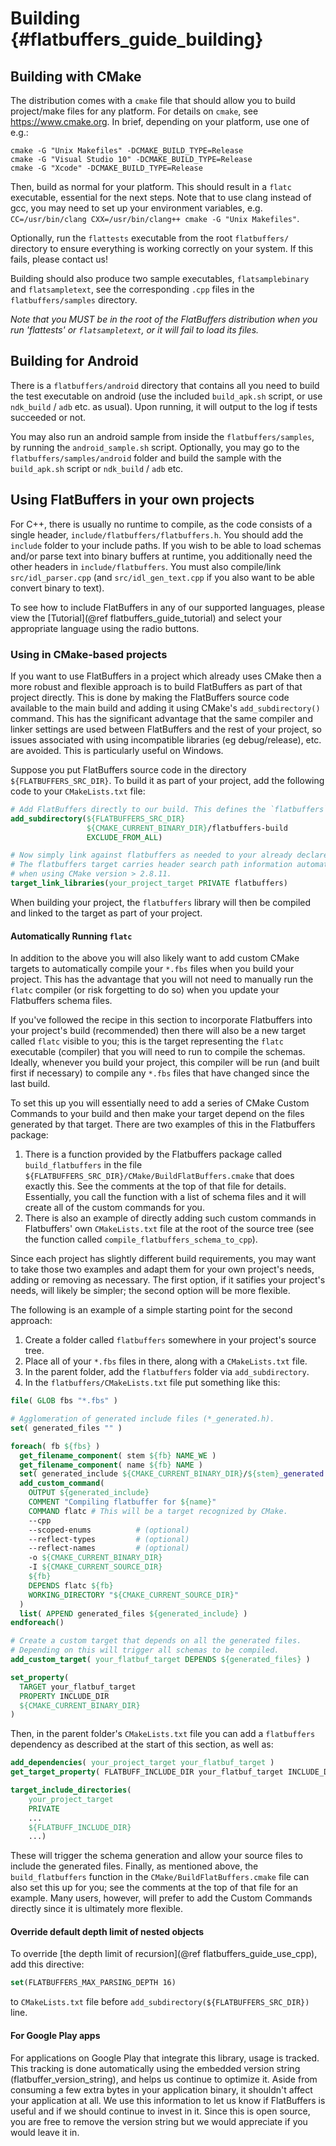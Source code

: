 Building    {#flatbuffers_guide_building}
========

## Building with CMake

The distribution comes with a `cmake` file that should allow
you to build project/make files for any platform. For details on `cmake`, see
<https://www.cmake.org>. In brief, depending on your platform, use one of
e.g.:

    cmake -G "Unix Makefiles" -DCMAKE_BUILD_TYPE=Release
    cmake -G "Visual Studio 10" -DCMAKE_BUILD_TYPE=Release
    cmake -G "Xcode" -DCMAKE_BUILD_TYPE=Release

Then, build as normal for your platform. This should result in a `flatc`
executable, essential for the next steps.
Note that to use clang instead of gcc, you may need to set up your environment
variables, e.g.
`CC=/usr/bin/clang CXX=/usr/bin/clang++ cmake -G "Unix Makefiles"`.

Optionally, run the `flattests` executable from the root `flatbuffers/`
directory to ensure everything is working correctly on your system. If this
fails, please contact us!

Building should also produce two sample executables, `flatsamplebinary` and
`flatsampletext`, see the corresponding `.cpp` files in the
`flatbuffers/samples` directory.

*Note that you MUST be in the root of the FlatBuffers distribution when you
run 'flattests' or `flatsampletext`, or it will fail to load its files.*

## Building for Android

There is a `flatbuffers/android` directory that contains all you need to build
the test executable on android (use the included `build_apk.sh` script, or use
`ndk_build` / `adb` etc. as usual). Upon running, it will output to the log
if tests succeeded or not.

You may also run an android sample from inside the `flatbuffers/samples`, by
running the `android_sample.sh` script. Optionally, you may go to the
`flatbuffers/samples/android` folder and build the sample with the
`build_apk.sh` script or `ndk_build` / `adb` etc.

## Using FlatBuffers in your own projects

For C++, there is usually no runtime to compile, as the code consists of a
single header, `include/flatbuffers/flatbuffers.h`. You should add the
`include` folder to your include paths. If you wish to be
able to load schemas and/or parse text into binary buffers at runtime,
you additionally need the other headers in `include/flatbuffers`. You must
also compile/link `src/idl_parser.cpp` (and `src/idl_gen_text.cpp` if you
also want to be able convert binary to text).

To see how to include FlatBuffers in any of our supported languages, please
view the [Tutorial](@ref flatbuffers_guide_tutorial) and select your appropriate
language using the radio buttons.

### Using in CMake-based projects
If you want to use FlatBuffers in a project which already uses CMake then a more
robust and flexible approach is to build FlatBuffers as part of that project directly.
This is done by making the FlatBuffers source code available to the main build
and adding it using CMake's `add_subdirectory()` command. This has the
significant advantage that the same compiler and linker settings are used
between FlatBuffers and the rest of your project, so issues associated with using
incompatible libraries (eg debug/release), etc. are avoided. This is
particularly useful on Windows.

Suppose you put FlatBuffers source code in the directory `${FLATBUFFERS_SRC_DIR}`.
To build it as part of your project, add the following code to your
`CMakeLists.txt` file:
```cmake
# Add FlatBuffers directly to our build. This defines the `flatbuffers` target.
add_subdirectory(${FLATBUFFERS_SRC_DIR}
                 ${CMAKE_CURRENT_BINARY_DIR}/flatbuffers-build
                 EXCLUDE_FROM_ALL)

# Now simply link against flatbuffers as needed to your already declared target.
# The flatbuffers target carries header search path information automatically
# when using CMake version > 2.8.11.
target_link_libraries(your_project_target PRIVATE flatbuffers)
```
When building your project, the `flatbuffers` library will then be compiled and linked 
to the target as part of your project.

#### Automatically Running `flatc`

In addition to the above you will also likely want to add custom CMake targets
to automatically compile your `*.fbs` files when you build your project.  This
has the advantage that you will not need to manually run the `flatc` compiler
(or risk forgetting to do so) when you update your Flatbuffers schema files.

If you've followed the recipe in this section to incorporate Flatbuffers into
your project's build (recommended) then there will also be a new target called
`flatc` visible to you; this is the target representing the `flatc` executable
(compiler) that you will need to run to compile the schemas.  Ideally, whenever
you build your project, this compiler will be run (and built first if necessary)
to compile any `*.fbs` files that have changed since the last build.

To set this up you will essentially need to add a series of CMake Custom
Commands to your build and then make your target depend on the files generated
by that target.  There are two examples of this in the Flatbuffers package:

1. There is a function provided by the Flatbuffers package called `build_flatbuffers`
in the file `${FLATBUFFERS_SRC_DIR}/CMake/BuildFlatBuffers.cmake` that does exactly this.
See the comments at the top of that file for details.  Essentially, you call the function
with a list of schema files and it will create all of the custom commands for you.
2. There is also an example of directly adding such custom commands in Flatbuffers'
own `CMakeLists.txt` file at the root of the source tree (see the function called
`compile_flatbuffers_schema_to_cpp`).

Since each project has slightly different build requirements, you may want to
take those two examples and adapt them for your own project's needs, adding
or removing as necessary.  The first option, if it satifies your project's needs,
will likely be simpler; the second option will be more flexible.

The following is an example of a simple starting point for the second approach:

1. Create a folder called `flatbuffers` somewhere in your project's source tree.
2. Place all of your `*.fbs` files in there, along with a `CMakeLists.txt` file.
3. In the parent folder, add the `flatbuffers` folder via `add_subdirectory`.
4. In the `flatbuffers/CMakeLists.txt` file put something like this:

```cmake
file( GLOB fbs "*.fbs" )

# Agglomeration of generated include files (*_generated.h).
set( generated_files "" )

foreach( fb ${fbs} )
  get_filename_component( stem ${fb} NAME_WE )
  get_filename_component( name ${fb} NAME )
  set( generated_include ${CMAKE_CURRENT_BINARY_DIR}/${stem}_generated.h )
  add_custom_command(
    OUTPUT ${generated_include}
    COMMENT "Compiling flatbuffer for ${name}"
    COMMAND flatc # This will be a target recognized by CMake.
    --cpp
    --scoped-enums          # (optional)
    --reflect-types         # (optional)
    --reflect-names         # (optional)
    -o ${CMAKE_CURRENT_BINARY_DIR}
    -I ${CMAKE_CURRENT_SOURCE_DIR}
    ${fb}
    DEPENDS flatc ${fb}
    WORKING_DIRECTORY "${CMAKE_CURRENT_SOURCE_DIR}"
  )
  list( APPEND generated_files ${generated_include} )
endforeach()

# Create a custom target that depends on all the generated files.
# Depending on this will trigger all schemas to be compiled.
add_custom_target( your_flatbuf_target DEPENDS ${generated_files} )

set_property(
  TARGET your_flatbuf_target
  PROPERTY INCLUDE_DIR
  ${CMAKE_CURRENT_BINARY_DIR}
)
```
Then, in the parent folder's `CMakeLists.txt` file you can add a `flatbuffers`
dependency as described at the start of this section, as well as:
```cmake
add_dependencies( your_project_target your_flatbuf_target )
get_target_property( FLATBUFF_INCLUDE_DIR your_flatbuf_target INCLUDE_DIR )

target_include_directories(
    your_project_target
    PRIVATE
    ...
    ${FLATBUFF_INCLUDE_DIR}
    ...)
```
These will trigger the schema generation and allow your source files to
include the generated files.  Finally, as mentioned above, the `build_flatbuffers`
function in the `CMake/BuildFlatBuffers.cmake` file can also set this up
for you; see the comments at the top of that file for an example.  Many users,
however, will prefer to add the Custom Commands directly since it is ultimately
more flexible.

#### Override default depth limit of nested objects
To override [the depth limit of recursion](@ref flatbuffers_guide_use_cpp), 
add this directive:
```cmake
set(FLATBUFFERS_MAX_PARSING_DEPTH 16)
```
to `CMakeLists.txt` file before `add_subdirectory(${FLATBUFFERS_SRC_DIR})` line.

#### For Google Play apps

For applications on Google Play that integrate this library, usage is tracked.
This tracking is done automatically using the embedded version string
(flatbuffer_version_string), and helps us continue to optimize it.
Aside from consuming a few extra bytes in your application binary, it shouldn't
affect your application at all. We use this information to let us know if
FlatBuffers is useful and if we should continue to invest in it. Since this is
open source, you are free to remove the version string but we would appreciate
if you would leave it in.
